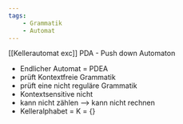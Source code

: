 ```yaml
---
tags:
    - Grammatik
    - Automat
---
```

[[Kellerautomat exc]]
PDA - Push down Automaton
- Endlicher Automat = PDEA
- prüft Kontextfreie Grammatik
- prüft eine nicht reguläre Grammatik
- Kontextsensitive nicht
- kann nicht zählen --> kann nicht rechnen
- Kelleralphabet = K = {}

